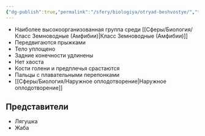 ```yaml
---
{"dg-publish":true,"permalink":"/sfery/biologiya/otryad-beshvostye/","tags":["Зоология"]}
---
```


- Наиболее высокоорганизованная группа среди [[Сферы/Биология/Класс Земноводные (Амфибии)\|Класс Земноводные (Амфибии)]]
- Передвигаются прыжками
- Тело уплощено
- Задние конечности удлинены
- Нет хвоста
- Кости голени и предплечья срастаются
- Пальцы с плавательными перепонками
- [[Сферы/Биология/Наружное оплодотворение\|Наружное оплодотворение]]
## Представители
- Лягушка
- Жаба